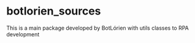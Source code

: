 # botlorien_sources
 This is a main package developed by BotLórien with utils classes to RPA development
